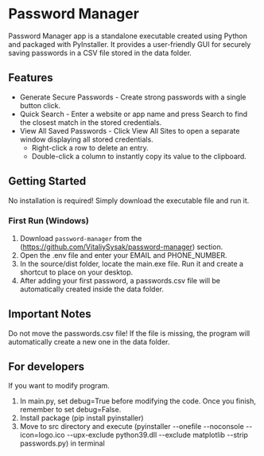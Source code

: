 # Password Manager

Password Manager app is a standalone executable created using Python and packaged with PyInstaller.
It provides a user-friendly GUI for securely saving passwords in a CSV file stored in the data folder.

## Features

- Generate Secure Passwords - Create strong passwords with a single button click.
- Quick Search - Enter a website or app name and press Search to find the closest match in the stored credentials.
- View All Saved Passwords - Click View All Sites to open a separate window displaying all stored credentials.
    - Right-click a row to delete an entry.
    - Double-click a column to instantly copy its value to the clipboard.

## Getting Started

No installation is required! Simply download the executable file and run it.

### First Run (Windows)

1. Download `password-manager` from the (https://github.com/VitaliySysak/password-manager) section.
2. Open the .env file and enter your EMAIL and PHONE_NUMBER.
3. In the source/dist folder, locate the main.exe file. Run it and create a shortcut to place on your desktop.
4. After adding your first password, a passwords.csv file will be automatically created inside the data folder.

## Important Notes

Do not move the passwords.csv file!
If the file is missing, the program will automatically create a new one in the data folder.

## For developers 

If you want to modify program.
1. In main.py, set debug=True before modifying the code. Once you finish, remember to set debug=False.
2. Install package (pip install pyinstaller)
3. Move to src directory and execute 
(pyinstaller --onefile --noconsole --icon=logo.ico --upx-exclude python39.dll --exclude matplotlib --strip passwords.py)
in terminal